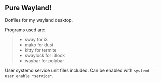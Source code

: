 ## Pure Wayland!  

Dotfiles for my wayland desktop.  

Programs used are:  
> - sway for i3  
> - mako for dust  
> - kitty for termite  
> - swaylock for i3lock  
> - waybar for polybar  
  
User systemd service unit files included. Can be enabled with `systemd --user enable *service*`.
